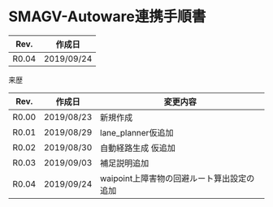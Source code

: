 # SMAGV-Autoware連携手順書

 

| Rev.  | 作成日     |
| ----- | ---------- |
| R0.04 | 2019/09/24 |



来歴

| Rev.  | 作成日     | 変更内容                                   |
| ----- | ---------- | ------------------------------------------ |
| R0.00 | 2019/08/23 | 新規作成                                   |
| R0.01 | 2019/08/29 | lane_planner仮追加                         |
| R0.02 | 2019/08/30 | 自動経路生成 仮追加                        |
| R0.03 | 2019/09/03 | 補足説明追加                               |
| R0.04 | 2019/09/24 | waipoint上障害物の回避ルート算出設定の追加 |

